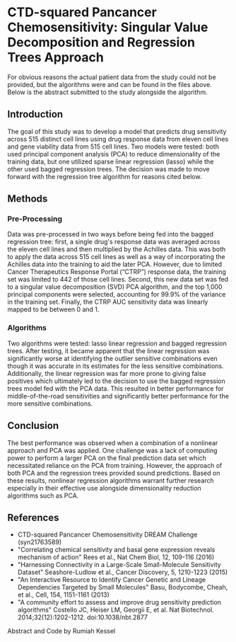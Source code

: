 # CTD-squared Pancancer Chemosensitivity: Singular Value Decomposition and Regression Trees Approach

For obvious reasons the actual patient data from the study could not be provided, but the algorithms were and can be found in the files above. Below is the abstract submitted to the study alongside the algorithm.
 
## Introduction
The goal of this study was to develop a model that predicts drug sensitivity across 515 distinct cell lines using drug response data from eleven cell lines and gene viability data from 515 cell lines. Two models were tested: both used principal component analysis (PCA) to reduce dimensionality of the training data, but one utilized sparse linear regression (lasso) while the other used bagged regression trees. The decision was made to move forward with the regression tree algorithm for reasons cited below.

## Methods

### Pre-Processing
Data was pre-processed in two ways before being fed into the bagged regression tree: first, a single drug's response data was averaged across the eleven cell lines and then multiplied by the Achilles data. This was both to apply the data across 515 cell lines as well as a way of incorporating the Achilles data into the training to aid the later PCA. However, due to limited Cancer Therapeutics Response Portal (“CTRP”) response data, the training set was limited to 442 of those cell lines. Second, this new data set was fed to a singular value decomposition (SVD) PCA algorithm, and the top 1,000 principal components were selected, accounting for 99.9% of the variance in the training set. Finally, the CTRP AUC sensitivity data was linearly mapped to be between 0 and 1.

### Algorithms
Two algorithms were tested: lasso linear regression and bagged regression trees. After testing, it became apparent that the linear regression was significantly worse at identifying the outlier sensitive combinations even though it was accurate in its estimates for the less sensitive combinations. Additionally, the linear regression was far more prone to giving false positives which ultimately led to the decision to use the bagged regression trees model fed with the PCA data. This resulted in better performance for middle-of-the-road sensitivities and significantly better performance for the more sensitive combinations. 

## Conclusion
The best performance was observed when a combination of a nonlinear approach and PCA was applied. One challenge was a lack of computing power to perform a larger PCA on the final prediction data set which necessitated reliance on the PCA from training. However, the approach of both PCA and the regression trees provided sound predictions. Based on these results, nonlinear regression algorithms warrant further research especially in their effective use alongside dimensionality reduction algorithms such as PCA.

## References
* CTD-squared Pancancer Chemosensitivity DREAM Challenge (syn21763589)
* "Correlating chemical sensitivity and basal gene expression reveals mechanism of action" Rees et al., Nat Chem Biol, 12, 109-116 (2016)
* "Harnessing Connectivity in a Large-Scale Small-Molecule Sensitivity Dataset" Seashore-Ludlow et al., Cancer Discovery, 5, 1210-1223 (2015)
* "An Interactive Resource to Identify Cancer Genetic and Lineage Dependencies Targeted by Small Molecules" Basu, Bodycombe, Cheah, et al., Cell, 154, 1151-1161 (2013)
* "A community effort to assess and improve drug sensitivity prediction algorithms" Costello JC, Heiser LM, Georgii E, et al. Nat Biotechnol. 2014;32(12):1202-1212. doi:10.1038/nbt.2877

Abstract and Code by Rumiah Kessel